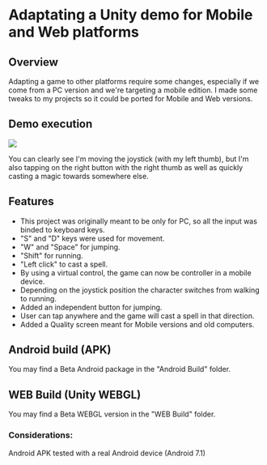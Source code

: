 # Adaptating a Unity demo for Mobile and Web platforms

## Overview
Adapting a game to other platforms require some changes, especially if we come from a PC version and we're targeting a mobile edition. I made some tweaks to my projects so it could be ported for Mobile and Web versions.

## Demo execution
![](mobile1.gif)

You can clearly see I'm moving the joystick (with my left thumb), but I'm also tapping on the right button with the right thumb as well as quickly casting a magic towards somewhere else.

## Features
- This project was originally meant to be only for PC, so all the input was binded to keyboard keys.
 - "S" and "D" keys were used for movement.
 - "W" and "Space" for jumping.
 - "Shift" for running.
 - "Left click" to cast a spell.
- By using a virtual control, the game can now be controller in a mobile device.
 - Depending on the joystick position the character switches from walking to running.
 - Added an independent button for jumping.
 - User can tap anywhere and the game will cast a spell in that direction.
- Added a Quality screen meant for Mobile versions and old computers.

## Android build (APK)
You may find a Beta Android package in the "Android Build" folder.

## WEB Build (Unity WEBGL)
You may find a Beta WEBGL version in the "WEB Build" folder.

### Considerations:
Android APK tested with a real Android device (Android 7.1)

